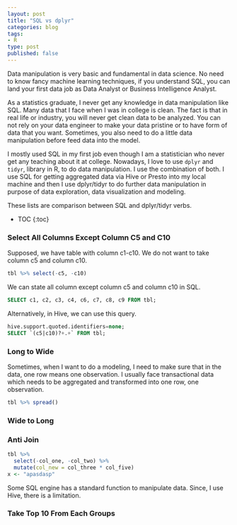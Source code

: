 ```yaml
---
layout: post
title: "SQL vs dplyr"
categories: blog
tags:
- R
type: post
published: false
---
```


Data manipulation is very basic and fundamental in data science. No need to know fancy machine learning techniques, if you understand SQL, you can land your first data job as Data Analyst or Business Intelligence Analyst. 

As a statistics graduate, I never get any knowledge in data manipulation like SQL. Many data that I face when I was in college is  clean. The fact is that in real life or industry, you will never get clean data to be analyzed. You can not rely on your data engineer to make your data pristine or to have form of data that you want. Sometimes, you also need to do a little data manipulation before feed data into the model.

I mostly used SQL in my first job even though I am a statistician who never get any teaching about it at college. Nowadays, I love to use `dplyr` and `tidyr`, library in R, to do data manipulation. I use the combination of both. I use SQL for getting aggregated data via Hive or Presto into my local machine and then I use dplyr/tidyr to do further data manipulation in purpose of data exploration, data visualization and modeling.

These lists are comparison between SQL and dplyr/tidyr verbs. 

* TOC
{:toc}

### Select All Columns Except Column C5 and C10

Supposed, we have table with column c1-c10. We do not want to take column c5 and column c10.

```r
tbl %>% select(-c5, -c10)
```

We can state all column except column c5 and column c10 in SQL.

```sql
SELECT c1, c2, c3, c4, c6, c7, c8, c9 FROM tbl;
```

Alternatively, in Hive, we can use this query.

```sql
hive.support.quoted.identifiers=none;
SELECT `(c5|c10)?+.+` FROM tbl;
```

### Long to Wide

Sometimes, when I want to do a modeling, I need to make sure that in the data, one row means one observation. I usually face transactional data which needs to be aggregated and transformed into one row, one observation. 

```r
tbl %>% spread()
```

### Wide to Long



### Anti Join

```r
tbl %>%
  select(-col_one, -col_two) %>%
  mutate(col_new = col_three * col_five)
x <- "apasdasp"
```

Some SQL engine has a standard function to manipulate data. Since, I use Hive, there is a limitation. 

### Take Top 10 From Each Groups

